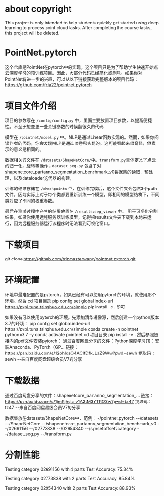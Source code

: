# about copyright
This project is only intended to help students quickly get started using deep learning to process point cloud tasks. After completing the course tasks, this project will be deleted.

# PointNet.pytorch
这个仓库是PointNet在pytorch中的实现。这个项目只是为了帮助学生快速开始点云深度学习的预训练项目。因此，大部分代码已经简化或删除。如果你对PointNet有进一步的兴趣，可以从以下链接获取完整版本的项目代码：https://github.com/fxia22/pointnet.pytorch

# 项目文件介绍
项目的参数写在 `/config/config.py` 中，里面主要放置项目参数，以提高便捷性。不至于想变更一些关键参数的时候翻很久的代码

模型在 `/pointnet/model.py` 中。MLP是通过Linear函数实现的。然而，如果你阅读作者的代码，你会发现MLP是通过1d卷积实现的。这可能看起来很奇怪，但表示的意义是相同的。

数据相关的文件在 `/datasets/ShapeNetCore/`中。`transform.py`具体定义了点云的归一化，旋转等操作；`dataset_seg.py` 包含了对shapenetcore_partanno_segmentation_benchmark_v0数据集的读取，预处理，以及dataloader迭代器的构建。

训练的结果存储在 `/checkpoints` 中，在训练完成后，这个文件夹会包含3个path文件，因为实际上对于每个类都要重新训练一个模型，即相同的模型结构下，不同类对应了不同的权重参数。

最后在测试过程中产生的结果放置在 `/results/seg_viewer` 中， 用于可视化分割结果，如果你使用远程服务器训练模型，记得把results文件夹下载到本地来运行，因为远程服务器运行该程序时无法看到可视化窗口。

# 下载项目
git clone https://github.com/tripmasterwang/pointnet.pytorch.git

# 环境配置
环境中最难配置的是pytorch，如果已经有可以使用pytorch的环境，就使用那个环境。然后
cd 项目目录
pip config set global.index-url https://pypi.tuna.tsinghua.edu.cn/simple
pip install -e .
即可

如果没有可以使用pytorch的环境。先添加清华镜像源，然后创建一个python版本3.7的环境：
pip config set global.index-url https://pypi.tuna.tsinghua.edu.cn/simple
conda create -n pointnet python=3.7 -y
conda activate pointnet
cd 项目目录
pip install -e .
然后参照链接内的pdf文件安装pytorch：
通过百度网盘分享的文件：Python深度学习(1)：安装Anaconda、PyTorch（GP...
链接：https://pan.baidu.com/s/12ohIqsO4ACIfDfkJLaZ8Ww?pwd=sewh 
提取码：sewh 
--来自百度网盘超级会员V7的分享



# 下载数据

通过百度网盘分享的文件：shapenetcore_partanno_segmentation_...
链接：https://pan.baidu.com/s/1jmRjhqiz_v1A2tM3YTRO3w?pwd=tz47 
提取码：tz47 
--来自百度网盘超级会员V7的分享

数据集放在datasets/ShapeNetCore中，范例：
-/pointnet.pytorch
    --/datasets
    --/ShapeNetCore
        --/shapenetcore_partanno_segmentation_benchmark_v0
        --/02691156
        --/02773838
        --/02954340
        --/synsetoffset2category
        --/dataset_seg.py
        --/transform.py

# 分割性能

Testing category 02691156 with 4 parts
Test Accuracy: 75.34%

Testing category 02773838 with 2 parts
Test Accuracy: 85.84%

Testing category 02954340 with 2 parts
Test Accuracy: 88.93%

